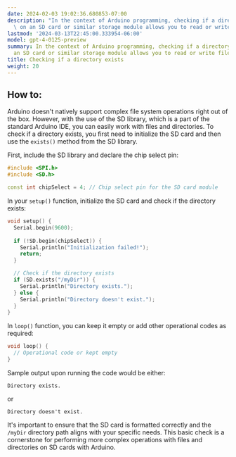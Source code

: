 ```yaml
---
date: 2024-02-03 19:02:36.680853-07:00
description: "In the context of Arduino programming, checking if a directory exists\
  \ on an SD card or similar storage module allows you to read or write files without\u2026"
lastmod: '2024-03-13T22:45:00.333954-06:00'
model: gpt-4-0125-preview
summary: In the context of Arduino programming, checking if a directory exists on
  an SD card or similar storage module allows you to read or write files without errors.
title: Checking if a directory exists
weight: 20
---
```


## How to:
Arduino doesn't natively support complex file system operations right out of the box. However, with the use of the SD library, which is a part of the standard Arduino IDE, you can easily work with files and directories. To check if a directory exists, you first need to initialize the SD card and then use the `exists()` method from the SD library.

First, include the SD library and declare the chip select pin:

```cpp
#include <SPI.h>
#include <SD.h>

const int chipSelect = 4; // Chip select pin for the SD card module
```

In your `setup()` function, initialize the SD card and check if the directory exists:

```cpp
void setup() {
  Serial.begin(9600);
  
  if (!SD.begin(chipSelect)) {
    Serial.println("Initialization failed!");
    return;
  }

  // Check if the directory exists
  if (SD.exists("/myDir")) {
    Serial.println("Directory exists.");
  } else {
    Serial.println("Directory doesn't exist.");
  }
}
```
In `loop()` function, you can keep it empty or add other operational codes as required:

```cpp
void loop() {
  // Operational code or kept empty
}
```

Sample output upon running the code would be either:

```
Directory exists.
```
or

```
Directory doesn't exist.
```

It's important to ensure that the SD card is formatted correctly and the `/myDir` directory path aligns with your specific needs. This basic check is a cornerstone for performing more complex operations with files and directories on SD cards with Arduino.
